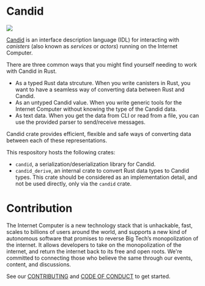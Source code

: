 # Candid

![](https://github.com/dfinity/candid/workflows/Rust/badge.svg)

[Candid](IDL.ms) is an interface description language (IDL) for interacting with _canisters_ (also known as _services_ or _actors_) running on the Internet Computer.

There are three common ways that you might find yourself needing to work with Candid in Rust.
 - As a typed Rust data strcuture. When you write canisters in Rust, you want to have a seamless way of converting data between Rust and Candid.
 - As an untyped Candid value. When you write generic tools for the Internet Computer without knowing the type of the Candid data.
 - As text data. When you get the data from CLI or read from a file, you can use the provided parser to send/receive messages.

Candid crate provides efficient, flexible and safe ways of converting data between each of these representations.

This respository hosts the following crates:

- `candid`, a serialization/deserialization library for Candid.
- `candid_derive`, an internal crate to convert Rust data types to Candid types. This crate should be considered as an implementation detail, and not be used directly, only via the `candid` crate.

# Contribution

The Internet Computer is a new technology stack that is unhackable, fast, scales to billions of users around the world, and supports a new kind of autonomous software that promises to reverse Big Tech’s monopolization of the internet. It allows developers to take on the monopolization of the internet, and return the internet back to its free and open roots. We're committed to connecting those who believe the same through our events, content, and discussions.

See our [CONTRIBUTING](.github/CONTRIBUTING.md) and [CODE OF CONDUCT](.github/CODE_OF_CONDUCT.md) to get started.
